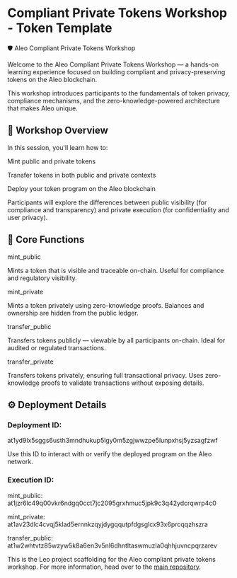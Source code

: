
# Compliant Private Tokens Workshop - Token Template

🛡️ Aleo Compliant Private Tokens Workshop

Welcome to the Aleo Compliant Private Tokens Workshop — a hands-on learning experience focused on building compliant and privacy-preserving tokens on the Aleo blockchain.

This workshop introduces participants to the fundamentals of token privacy, compliance mechanisms, and the zero-knowledge-powered architecture that makes Aleo unique.

## 🎯 Workshop Overview

In this session, you'll learn how to:

Mint public and private tokens

Transfer tokens in both public and private contexts

Deploy your token program on the Aleo blockchain

Participants will explore the differences between public visibility (for compliance and transparency) and private execution (for confidentiality and user privacy).

## 🧩 Core Functions
mint_public

Mints a token that is visible and traceable on-chain.
Useful for compliance and regulatory visibility.

mint_private

Mints a token privately using zero-knowledge proofs.
Balances and ownership are hidden from the public ledger.

transfer_public

Transfers tokens publicly — viewable by all participants on-chain.
Ideal for audited or regulated transactions.

transfer_private

Transfers tokens privately, ensuring full transactional privacy.
Uses zero-knowledge proofs to validate transactions without exposing details.


## ⚙️ Deployment Details

### Deployment ID:

at1yd9lx5sggs6usth3mndhukup5lgy0m5zgjwwzpe5lunpxhsj5yzsagfzwf

Use this ID to interact with or verify the deployed program on the Aleo network.

### Execution ID:

mint_public: at1jzr6lc49q00vkr6ndgq0cct7jc2095grxhmuc5jpk9c3q42ydcrqwrp4c0

mint_private: at1av23dlc4cvqj5klad5ernnkzqyjdygqqutpfdgsglcx93x6prcqqzhszra

transfer_public: at1w2whtvtz85wzyw5k8a6en3v5nl6dhntltaswmuzla0qhhjuvncpqrzarev

This is the Leo project scaffolding for the Aleo compliant private tokens workshop.  For more information, head over to the [main repository](https://github.com/alex-aleo/private-token-workshop).
